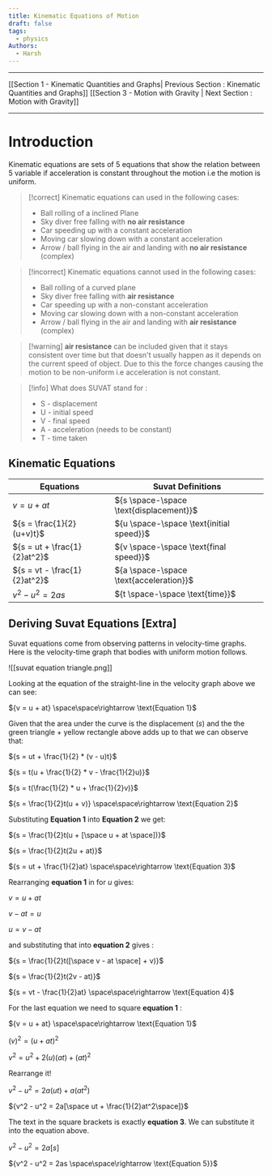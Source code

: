 ```yaml
---
title: Kinematic Equations of Motion
draft: false
tags:
  - physics
Authors:
  - Harsh
---
```

---

[[Section 1 - Kinematic Quantities and Graphs| Previous Section : Kinematic Quantities and Graphs]]
[[Section 3 - Motion with Gravity | Next Section : Motion with Gravity]]

---
# Introduction

Kinematic equations are sets of 5 equations that show the relation between 5 variable if acceleration is constant throughout the motion i.e the motion is uniform.

> [!correct] Kinematic equations can used in the following cases:
>
> - Ball rolling of a inclined Plane
> - Sky diver free falling with **no air resistance**
> - Car speeding up with a constant acceleration
> - Moving car slowing down with a constant acceleration
> - Arrow / ball flying in the air and landing with **no air resistance** (complex)

> [!incorrect] Kinematic equations cannot used in the following cases:
>
> - Ball rolling of a curved plane
> - Sky diver free falling with **air resistance**
> - Car speeding up with a non-constant acceleration
> - Moving car slowing down with a non-constant acceleration
> - Arrow / ball flying in the air and landing with **air resistance** (complex)

> [!warning] **air resistance** can be included given that it stays consistent over time but that doesn't usually happen as it depends on the current speed of object. Due to this the force changes causing the motion to be non-uniform i.e acceleration is not constant.

> [!info] What does SUVAT stand for :
>
> - S - displacement
> - U - initial speed
> - V - final speed
> - A - acceleration (needs to be constant)
> - T - time taken

## Kinematic Equations

| Equations                    | Suvat Definitions                        |
| ---------------------------- | ---------------------------------------- |
| ${v = u + at}$               | ${s \space-\space \text{displacement}}$  |
| ${s = \frac{1}{2}(u+v)t}$    | ${u \space-\space \text{initial speed}}$ |
| ${s = ut + \frac{1}{2}at^2}$ | ${v \space-\space \text{final speed}}$   |
| ${s = vt - \frac{1}{2}at^2}$ | ${a \space-\space \text{acceleration}}$  |
| ${v^2 - u^2 = 2as}$          | ${t \space-\space \text{time}}$          |

## Deriving Suvat Equations [Extra]

Suvat equations come from observing patterns in velocity-time graphs. Here is the velocity-time graph that bodies with uniform motion follows.

![[suvat equation triangle.png]]

Looking at the equation of the straight-line in the velocity graph above we can see:

${v = u + at} \space\space\rightarrow \text{Equation 1}$

Given that the area under the curve is the displacement ($s$) and the the green triangle + yellow rectangle above adds up to that we can observe that:

${s = ut + \frac{1}{2} * (v - u)t}$

${s = t(u + \frac{1}{2} * v - \frac{1}{2}u)}$

${s = t(\frac{1}{2} * u + \frac{1}{2}v)}$

${s = \frac{1}{2}t(u + v)} \space\space\rightarrow \text{Equation 2}$

Substituting **Equation 1** into **Equation 2** we get:

${s = \frac{1}{2}t(u + [\space u + at \space])}$

${s = \frac{1}{2}t(2u + at)}$

${s = ut + \frac{1}{2}at} \space\space\rightarrow \text{Equation 3}$

Rearranging **equation 1** in for $u$ gives:

${v = u + at}$

${v - at = u}$

${u = v - at}$

and substituting that into **equation 2** gives :

${s = \frac{1}{2}t([\space v - at \space] + v)}$

${s = \frac{1}{2}t(2v - at)}$

${s = vt - \frac{1}{2}at} \space\space\rightarrow \text{Equation 4}$

For the last equation we need to square **equation 1** :

${v = u + at} \space\space\rightarrow \text{Equation 1}$

${(v)^2 = (u + at)^2}$

${v^2 = u^2 + 2(u)(at) + (at)^2}$

Rearrange it!

${v^2 - u^2 = 2a(ut) + a(at^2)}$

${v^2 - u^2 = 2a[\space ut + \frac{1}{2}at^2\space]}$

The text in the square brackets is exactly **equation 3**. We can substitute it into the equation above.

${v^2 - u^2 = 2a[s]}$

${v^2 - u^2 = 2as \space\space\rightarrow \text{Equation 5}}$
